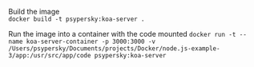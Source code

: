 
Build the image   
`docker build -t psypersky:koa-server .`

Run the image into a container with the code mounted
`docker run -t --name koa-server-container -p 3000:3000 -v /Users/psypersky/Documents/projects/Docker/node.js-example-3/app:/usr/src/app/code psypersky:koa-server`
